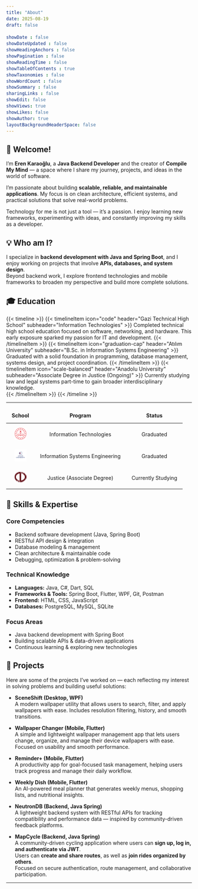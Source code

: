 ```yaml
---
title: "About"
date: 2025-08-19
draft: false

showDate : false
showDateUpdated : false
showHeadingAnchors : false
showPagination : false
showReadingTime : false
showTableOfContents : true
showTaxonomies : false 
showWordCount : false
showSummary : false
sharingLinks : false
showEdit: false
showViews: true
showLikes: false
showAuthor: true
layoutBackgroundHeaderSpace: false
---
```


## 👋 Welcome!

I’m **Eren Karaoğlu**, a **Java Backend Developer** and the creator of **Compile My Mind** — a space where I share my journey, projects, and ideas in the world of software.  

I’m passionate about building **scalable, reliable, and maintainable applications**. My focus is on clean architecture, efficient systems, and practical solutions that solve real-world problems.  

Technology for me is not just a tool — it’s a passion. I enjoy learning new frameworks, experimenting with ideas, and constantly improving my skills as a developer.  

## 💡 Who am I?

I specialize in **backend development with Java and Spring Boot**, and I enjoy working on projects that involve **APIs, databases, and system design**.  
Beyond backend work, I explore frontend technologies and mobile frameworks to broaden my perspective and build more complete solutions.  

## 🎓 Education

{{< timeline >}}
{{< timelineItem icon="code" header="Gazi Technical High School" subheader="Information Technologies" >}}
Completed technical high school education focused on software, networking, and hardware. This early exposure sparked my passion for IT and development.
{{< /timelineItem >}}
{{< timelineItem icon="graduation-cap" header="Atılım University" subheader="B.Sc. in Information Systems Engineering" >}}
Graduated with a solid foundation in programming, database management, systems design, and project coordination.
{{< /timelineItem >}}
{{< timelineItem icon="scale-balanced" header="Anadolu University" subheader="Associate Degree in Justice (Ongoing)" >}}
Currently studying law and legal systems part-time to gain broader interdisciplinary knowledge.  
{{< /timelineItem >}}
{{< /timeline >}}

---

<style>
  table {
    border-collapse: collapse;
    width: 100%;
    table-layout: fixed;
  }
  th, td {
    padding: 12px 15px;
    text-align: center;
    vertical-align: middle;
    word-wrap: break-word;
    border: none; 
  }
  .customEntitityLogo {
    max-height: 50px;
    width: auto;
    display: inline-block;
  }
</style>

<table>
  <thead>
    <tr>
      <th>School</th>
      <th>Program</th>
      <th>Status</th>
    </tr>
  </thead>
  <tbody>
    <tr>
      <td><img class="customEntitityLogo" style="background-color:transparent" src="schools_icon/gatem.png" alt="Gazi Technical High School"/></td>
      <td>Information Technologies</td>
      <td>Graduated</td>
    </tr>
    <tr>
      <td><img class="customEntitityLogo" style="background-color:transparent" src="schools_icon/atilim.png" alt="Atılım University"/></td>
      <td>Information Systems Engineering</td>
      <td>Graduated</td>
    </tr>
    <tr>
      <td><img class="customEntitityLogo" style="background-color:transparent" src="schools_icon/anadolu.png" alt="Anadolu University"/></td>
      <td>Justice (Associate Degree)</td>
      <td>Currently Studying</td>
    </tr>
  </tbody>
</table>

## 🧠 Skills & Expertise

### Core Competencies

- Backend software development (Java, Spring Boot)  
- RESTful API design & integration  
- Database modeling & management  
- Clean architecture & maintainable code  
- Debugging, optimization & problem-solving  

### Technical Knowledge

- **Languages:** Java, C#, Dart, SQL  
- **Frameworks & Tools:** Spring Boot, Flutter, WPF, Git, Postman  
- **Frontend:** HTML, CSS, JavaScript  
- **Databases:** PostgreSQL, MySQL, SQLite  

### Focus Areas

- Java backend development with Spring Boot  
- Building scalable APIs & data-driven applications  
- Continuous learning & exploring new technologies  

## 📁 Projects

Here are some of the projects I’ve worked on — each reflecting my interest in solving problems and building useful solutions:

- **SceneShift (Desktop, WPF)**  
  A modern wallpaper utility that allows users to search, filter, and apply wallpapers with ease. Includes resolution filtering, history, and smooth transitions.  

- **Wallpaper Changer (Mobile, Flutter)**  
  A simple and lightweight wallpaper management app that lets users change, organize, and manage their device wallpapers with ease. Focused on usability and smooth performance.

- **Reminder+ (Mobile, Flutter)**  
  A productivity app for goal-focused task management, helping users track progress and manage their daily workflow.  

- **Weekly Dish (Mobile, Flutter)**  
  An AI-powered meal planner that generates weekly menus, shopping lists, and nutritional insights.  

- **NeutronDB (Backend, Java Spring)**  
  A lightweight backend system with RESTful APIs for tracking compatibility and performance data — inspired by community-driven feedback platforms.  

- **MapCycle (Backend, Java Spring)**  
  A community-driven cycling application where users can **sign up, log in, and authenticate via JWT**.  
  Users can **create and share routes**, as well as **join rides organized by others**.  
  Focused on secure authentication, route management, and collaborative participation.
  
---
